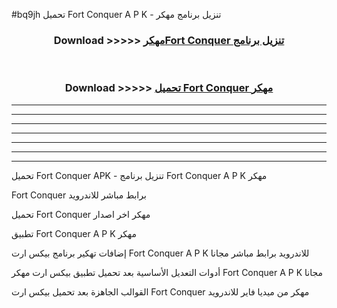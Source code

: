 #bq9jh تحميل Fort Conquer A P K - تنزيل برنامج مهكر



<div align="center">
<h3>Download >>>>> <a href="https://runaway1.web.app/?sq=Fort Conquer">مهكرFort Conquer تنزيل برنامج</a></h3><br>

<h3>Download >>>>> <a href="https://runaway1.web.app/?sq=Fort Conquer">تحميل Fort Conquer مهكر</a></h3>
</div>


----------------------------------------------------------

----------------------------------------------------------

----------------------------------------------------------

----------------------------------------------------------

----------------------------------------------------------

----------------------------------------------------------

----------------------------------------------------------

تحميل Fort Conquer APK - تنزيل برنامج Fort Conquer A P K مهكر

Fort Conquer برابط مباشر للاندرويد

تحميل Fort Conquer مهكر اخر اصدار

تطبيق Fort Conquer A P K مهكر

إضافات تهكير برنامج بيكس ارت Fort Conquer A P K للاندرويد برابط مباشر مجانا

أدوات التعديل الأساسية بعد تحميل تطبيق بيكس ارت مهكر Fort Conquer A P K مجانا

القوالب الجاهزة بعد تحميل بيكس ارت Fort Conquer مهكر من ميديا فاير للاندرويد


